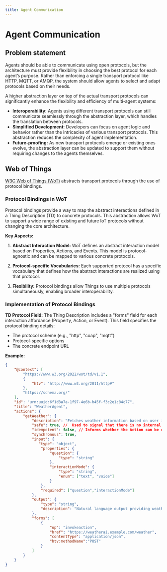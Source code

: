 ```yaml
---
title: Agent Communication
---
```


# Agent Communication

## Problem statement

Agents should be able to communicate using open protocols, but the architecture must provide flexibility in choosing the best protocol for each agent’s purpose. Rather than enforcing a single transport protocol like HTTP, MQTT, or AMQP, the system should allow agents to select and adapt protocols based on their needs.

A higher abstraction layer on top of the actual transport protocols can significantly enhance the flexibility and efficiency of multi-agent systems:

* **Interoperability:** Agents using different transport protocols can still communicate seamlessly through the abstraction layer, which handles the translation between protocols.
* **Simplified Development:** Developers can focus on agent logic and behavior rather than the intricacies of various transport protocols. This abstraction reduces the complexity of agent implementation.
* **Future-proofing:** As new transport protocols emerge or existing ones evolve, the abstraction layer can be updated to support them without requiring changes to the agents themselves.

## Web of Things

[W3C Web of Things (WoT)](https://www.w3.org/WoT/) abstracts transport protocols through the use of protocol bindings. 

### Protocol Bindings in WoT

Protocol bindings provide a way to map the abstract interactions defined in a Thing Description (TD) to concrete protocols. This abstraction allows WoT to support a wide range of existing and future IoT protocols without changing the core architecture.

**Key Aspects:**

1. **Abstract Interaction Model:**
   WoT defines an abstract interaction model based on Properties, Actions, and Events. This model is protocol-agnostic and can be mapped to various concrete protocols.

2. **Protocol-specific Vocabularies:**
   Each supported protocol has a specific vocabulary that defines how the abstract interactions are realized using that protocol.

3. **Flexibility:**
   Protocol bindings allow Things to use multiple protocols simultaneously, enabling broader interoperability.

### Implementation of Protocol Bindings

**TD Protocol Field:**
The Thing Description includes a "forms" field for each interaction affordance (Property, Action, or Event). This field specifies the protocol binding details:

- The protocol scheme (e.g., "http", "coap", "mqtt")
- Protocol-specific options
- The concrete endpoint URL

**Example:**
```json
{
    "@context": [
        "https://www.w3.org/2022/wot/td/v1.1",
        {
            "htv": "http://www.w3.org/2011/http#"
        },
        "https://schema.org/"
    ],
    "id": "urn:uuid:6f1d3a7a-1f97-4e6b-b45f-f3c2e1c84c77",
    "title": "WeatherAgent",
    "actions": {
        "getWeather": {
            "description": "Fetches weather information based on user input.",
            "safe": true, //  Used to signal that there is no internal state changed when invoking the action. 
            "idempotent": false, // Informs whether the Action can be called repeatedly with the same result.
            "synchronous": true,
            "input": {
               "type": "object",
                "properties": {
                    "question": {
                        "type": "string"
                    },
                    "interactionMode": {
                        "type": "string",
                        "enum": ["text", "voice"]
                    }
                },
                "required": ["question","interactionMode"]
            },
            "output": {
                "type": "string",
                "description": "Natural language output providing weather information."
            },            
            "forms": [
                {
                    "op": "invokeaction",
                    "href": "https://weatherai.example.com/weather",
                    "contentType": "application/json",
                    "htv:methodName":"POST"
                }
            ]
        }
    }
}
```
